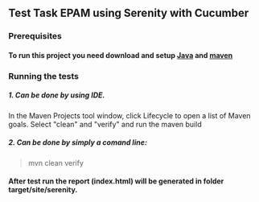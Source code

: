 ## Test Task EPAM using Serenity with Cucumber
### Prerequisites
#### To run this project you need download and setup [Java](https://java.com/en/download/) and [maven](https://maven.apache.org/download.cgi)
### Running the tests
##### 1. Can be done by using IDE. 
In the Maven Projects tool window, click Lifecycle to open a list of Maven goals. 
Select "clean" and "verify" and run the maven build
##### 2. Can be done by simply a comand line:
> mvn clean verify
#### After test run the report (index.html) will be generated in folder target/site/serenity.   
